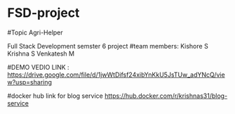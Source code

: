 # FSD-project
#Topic   Agri-Helper

Full Stack Development semster 6 project
#team members:
Kishore S
Krishna S
Venkatesh M

#DEMO VEDIO LINK : https://drive.google.com/file/d/1jwWtDifsf24xibYnKkU5JsTUw_adYNcQ/view?usp=sharing

#docker hub link for blog service 
https://hub.docker.com/r/krishnas31/blog-service

#

